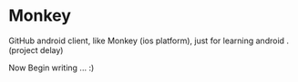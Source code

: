 # Monkey 
GitHub android client, like Monkey (ios platform), just for learning android . (project delay)

Now Begin writing ... :)
